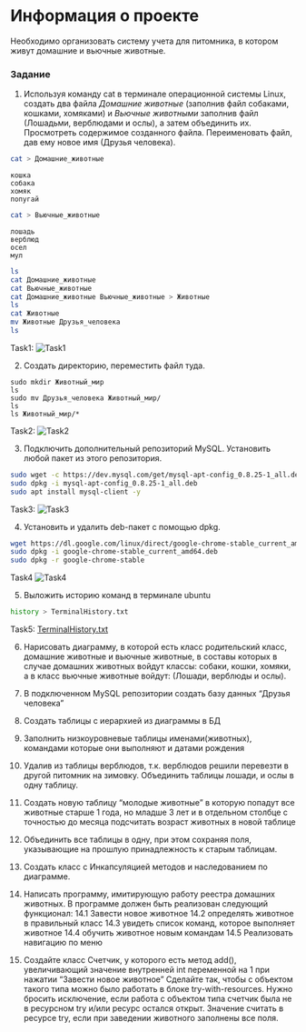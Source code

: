 # Информация о проекте

Необходимо организовать систему учета для питомника, в котором живут
домашние и вьючные животные.

### Задание

1. Используя команду cat в терминале операционной системы Linux, создать два файла *Домашние животные* (заполнив файл собаками, кошками, хомяками) и *Вьючные животными* заполнив файл (Лошадьми, верблюдами и ослы), а затем объединить их. 
Просмотреть содержимое созданного файла. Переименовать файл, дав ему новое имя (Друзья человека).

```bash
cat > Домашние_животные
```

```
кошка
собака
хомяк
попугай
```

```bash
cat > Вьючные_животные
```

```
лошадь
верблюд
осел
мул
```

``` bash
ls
cat Домашние_животные
cat Вьючные_животные
cat Домашние_животные Вьючные_животные > Животные
ls
cat Животные
mv Животные Друзья_человека
ls
```

Task1:
![Task1](./terminal/screenshot/task1.png)

2. Создать директорию, переместить файл туда.

```
sudo mkdir Животный_мир
ls
sudo mv Друзья_человека Животный_мир/
ls
ls Животный_мир/*
```

Task2:
![Task2](./terminal/screenshot/task2.png)

3. Подключить дополнительный репозиторий MySQL. Установить любой пакет из этого репозитория.
```bash
sudo wget -c https://dev.mysql.com/get/mysql-apt-config_0.8.25-1_all.deb
sudo dpkg -i mysql-apt-config_0.8.25-1_all.deb
sudo apt install mysql-client -y
```

Task3:
![Task3](./terminal/screenshot/task3.png)

4. Установить и удалить deb-пакет с помощью dpkg.

```bash
wget https://dl.google.com/linux/direct/google-chrome-stable_current_amd64.deb
sudo dpkg -i google-chrome-stable_current_amd64.deb
sudo dpkg -r google-chrome-stable
```
Task4
![Task4](./terminal/screenshot/task4.png)

5. Выложить историю команд в терминале ubuntu
```bash
history > TerminalHistory.txt
```

Task5:
<a href="terminal/TerminalHistory.txt" target="_blank">TerminalHistory.txt</a>

6. Нарисовать диаграмму, в которой есть класс родительский класс, домашние животные и вьючные животные, в составы которых в случае домашних животных войдут классы: собаки, кошки, хомяки, 
а в класс вьючные животные войдут: (Лошади, верблюды и ослы).

7. В подключенном MySQL репозитории создать базу данных “Друзья человека”

8. Создать таблицы с иерархией из диаграммы в БД

9.  Заполнить низкоуровневые таблицы именами(животных), командами которые они выполняют и датами рождения

10. Удалив из таблицы верблюдов, т.к. верблюдов решили перевезти в другой питомник на зимовку. Объединить таблицы лошади, и ослы в одну таблицу.

11. Создать новую таблицу “молодые животные” в которую попадут все животные старше 1 года, но младше 3 лет и в отдельном столбце с точностью до месяца подсчитать возраст животных в новой таблице

12. Объединить все таблицы в одну, при этом сохраняя поля, указывающие на прошлую принадлежность к старым таблицам.

13. Создать класс с Инкапсуляцией методов и наследованием по диаграмме.

14. Написать программу, имитирующую работу реестра домашних животных. В программе должен быть реализован следующий функционал:
14.1 Завести новое животное
14.2 определять животное в правильный класс
14.3 увидеть список команд, которое выполняет животное
14.4 обучить животное новым командам
14.5 Реализовать навигацию по меню

15. Создайте класс Счетчик, у которого есть метод add(), увеличивающий
значение внутренней int переменной на 1 при нажатии “Завести новое
животное” Сделайте так, чтобы с объектом такого типа можно было работать в
блоке try-with-resources. Нужно бросить исключение, если работа с объектом
типа счетчик была не в ресурсном try и/или ресурс остался открыт. Значение
считать в ресурсе try, если при заведении животного заполнены все поля.